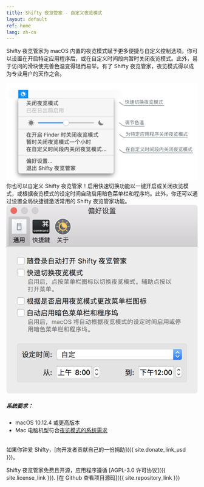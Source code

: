 ```yaml
---
title: Shifty 夜览管家 - 自定义夜览模式
layout: default
ref: home
lang: zh-cn
---
```

Shifty 夜览管家为 macOS 内置的夜览模式赋予更多便捷与自定义控制选项。你可以设置在开启特定应用程序后，或在自定义时间段内暂时关闭夜览模式。此外，易于访问的滑块使完善色温变得轻而易举。有了 Shifty 夜览管家，夜览模式得以成为专业用户的天作之合。

<div id="screenshot-container">
  <img class="shifty-screenshot" src="images/shifty-screenshot-large.png"/>
</div>

<div class="row prefs-columns">
  <div class="col-sm-6 prefs-text">
    你也可以自定义 Shifty 夜览管家！启用快速切换功能以一键开启或关闭夜览模式，或根据夜览模式的设定时间自动启用暗色菜单栏和程序坞。此外，你还可以通过设置全局快捷键激活常用的 Shifty 夜览管家功能。
  </div>
  <div class="col-sm-6">
    <img id="prefs-general" src="images/prefs-general-screenshot.png">
  </div>
</div>

##### 系统要求：
* macOS 10.12.4 或更高版本
* Mac 电脑机型符合[夜览模式的系统需求](https://support.apple.com/zh-cn/HT207513#requirements)

<br>
如果你钟爱 Shifty，[向开发者贡献自己的一份捐助]({{ site.donate_link_usd }})。

Shifty 夜览管家免费且开源，应用程序遵循 [AGPL-3.0 许可协议]({{ site.license_link }}). [在 Github 查看项目源码]({{ site.repository_link }})
